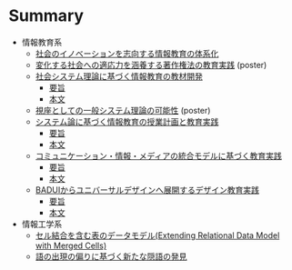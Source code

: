# Summary

* 情報教育系
	* [社会のイノベーションを志向する情報教育の体系化](2018CIS-innovation/README.md)
	* [変化する社会への適応力を涵養する著作権法の教育実践](2017zen-copyright/README.md) (poster)
	* [社会システム理論に基づく情報教育の教材開発](2017CIS-system/README.md)
		* [要旨](2017CIS-system/README.md)
		* [本文](2017CIS-system/thesis.md)
	* [視座としての一般システム理論の可能性](2017ICKT-system/README.md) (poster)
	* [システム論に基づく情報教育の授業計画と教育実践](2016zen-system/README.md)
		* [要旨](2016zen-system/README.md)
		* [本文](2016zen-system/thesis.md)
	* [コミュニケーション・情報・メディアの統合モデルに基づく教育実践](2016CIS-communication/README.md)
		* [要旨](2016CIS-communication/README.md)
		* [本文](2016CIS-communication/thesis.md)
	* [BADUIからユニバーサルデザインへ展開するデザイン教育実践](2015CIS-design/README.md)
		* [要旨](2015CIS-design/README.md)
		* [本文](2015CIS-design/thesis.md)
* 情報工学系
	* [セル結合を含む表のデータモデル(Extending Relational Data Model with Merged Cells)](2015DEIM-ir/README.md)
	* [語の出現の偏りに基づく新たな隠語の発見](2013DEIM-ir/README.md)
